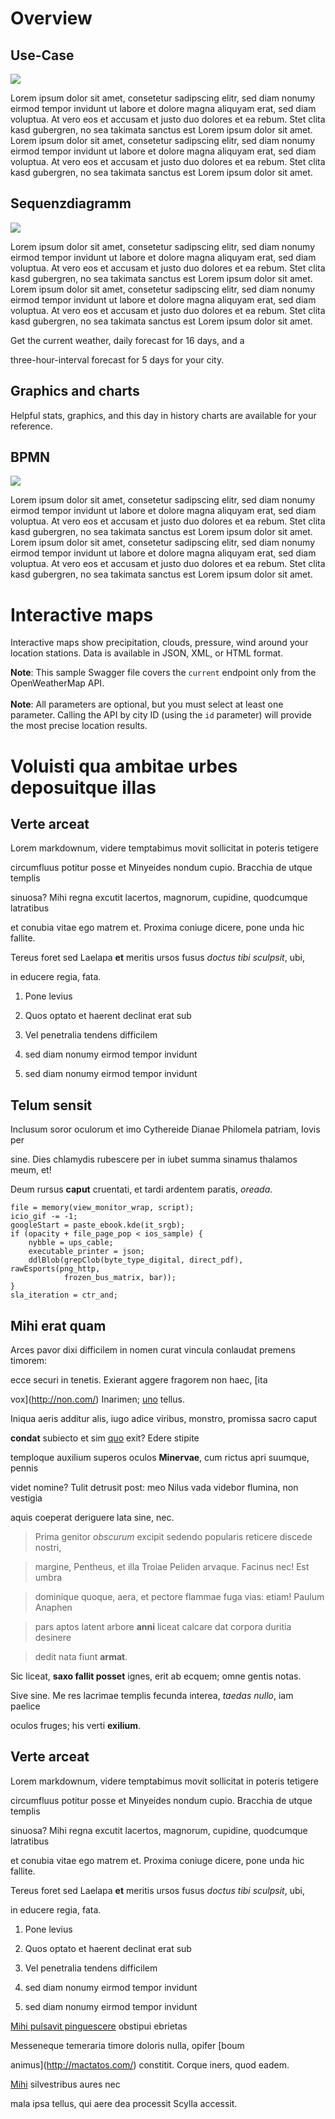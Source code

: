 # Overview 
## Use-Case

<img
src="../documents/FRIDA_PensionInformation_OA3_german/resources/User.png">    

Lorem ipsum dolor sit amet, consetetur sadipscing elitr, sed diam nonumy eirmod tempor invidunt ut labore et dolore magna aliquyam erat, sed diam voluptua. At vero eos et accusam et justo duo dolores et ea rebum. Stet clita kasd gubergren, no sea takimata sanctus est Lorem ipsum dolor sit amet. Lorem ipsum dolor sit amet, consetetur sadipscing elitr, sed diam nonumy eirmod tempor invidunt ut labore et dolore magna aliquyam erat, sed diam voluptua. At vero eos et accusam et justo duo dolores et ea rebum. Stet clita kasd gubergren, no sea takimata sanctus est Lorem ipsum dolor sit amet.

## Sequenzdiagramm

<img
src="../documents/FRIDA_PensionInformation_OA3_german/resources/Diagramm.png">  

Lorem ipsum dolor sit amet, consetetur sadipscing elitr, sed diam nonumy eirmod tempor invidunt ut labore et dolore magna aliquyam erat, sed diam voluptua. At vero eos et accusam et justo duo dolores et ea rebum. Stet clita kasd gubergren, no sea takimata sanctus est Lorem ipsum dolor sit amet. Lorem ipsum dolor sit amet, consetetur sadipscing elitr, sed diam nonumy eirmod tempor invidunt ut labore et dolore magna aliquyam erat, sed diam voluptua. At vero eos et accusam et justo duo dolores et ea rebum. Stet clita kasd gubergren, no sea takimata sanctus est Lorem ipsum dolor sit amet.

Get the current weather, daily forecast for 16 days, and a

three-hour-interval forecast for 5 days for your city.

## Graphics and charts


Helpful stats, graphics, and this day in history charts are available for
your reference. 

## BPMN
<img src="../documents/FRIDA_PensionInformation_OA3_german/resources/BPMN.png">  

Lorem ipsum dolor sit amet, consetetur sadipscing elitr, sed diam nonumy eirmod tempor invidunt ut labore et dolore magna aliquyam erat, sed diam voluptua. At vero eos et accusam et justo duo dolores et ea rebum. Stet clita kasd gubergren, no sea takimata sanctus est Lorem ipsum dolor sit amet. Lorem ipsum dolor sit amet, consetetur sadipscing elitr, sed diam nonumy eirmod tempor invidunt ut labore et dolore magna aliquyam erat, sed diam voluptua. At vero eos et accusam et justo duo dolores et ea rebum. Stet clita kasd gubergren, no sea takimata sanctus est Lorem ipsum dolor sit amet.

# Interactive maps


Interactive maps show precipitation, clouds, pressure, wind around your
location stations. Data is available in JSON, XML, or HTML format.


**Note**: This sample Swagger file covers the `current` endpoint only from
the OpenWeatherMap API. <br/><br/> **Note**: All parameters are optional,
but you must select at least one parameter. Calling the API by city ID
(using the `id` parameter) will provide the most precise location results.


# Voluisti qua ambitae urbes deposuitque illas


## Verte arceat


Lorem markdownum, videre temptabimus movit sollicitat in poteris tetigere

circumfluus potitur posse et Minyeides nondum cupio. Bracchia de utque
templis

sinuosa? Mihi regna excutit lacertos, magnorum, cupidine, quodcumque
latratibus

et conubia vitae ego matrem et. Proxima coniuge dicere, pone unda hic
fallite.

Tereus foret sed Laelapa **et** meritis ursos fusus *doctus tibi sculpsit*,
ubi,

in educere regia, fata.


1. Pone levius
   
2. Quos optato et haerent declinat erat sub
3. Vel penetralia tendens difficilem 
4.  sed diam nonumy eirmod tempor invidunt 
5.   sed diam nonumy eirmod tempor invidunt 


## Telum sensit


Inclusum soror oculorum et imo Cythereide Dianae Philomela patriam, Iovis
per

sine. Dies chlamydis rubescere per in iubet summa sinamus thalamos meum, et!

Deum rursus **caput** cruentati, et tardi ardentem paratis, *oreada*.

    file = memory(view_monitor_wrap, script);
    icio_gif -= -1;
    googleStart = paste_ebook.kde(it_srgb);
    if (opacity + file_page_pop < ios_sample) {
        nybble = ups_cable;
        executable_printer = json;
        ddlBlob(grepClob(byte_type_digital, direct_pdf), rawEsports(png_http,
                frozen_bus_matrix, bar));
    }
    sla_iteration = ctr_and;

## Mihi erat quam


Arces pavor dixi difficilem in nomen curat vincula conlaudat premens
timorem:

ecce securi in tenetis. Exierant aggere fragorem non haec, [ita

vox](http://non.com/) Inarimen; [uno](http://www.dira-potes.io/ceu.html)
tellus.

Iniqua aeris additur alis, iugo adice viribus, monstro, promissa sacro caput

**condat** subiecto et sim [quo](http://www.crura-cum.org/) exit? Edere
stipite

temploque auxilium superos oculos **Minervae**, cum rictus apri suumque,
pennis

videt nomine? Tulit detrusit post: meo Nilus vada videbor flumina, non
vestigia

aquis coeperat deriguere lata sine, nec.


> Prima genitor *obscurum* excipit sedendo popularis reticere discede
nostri,

> margine, Pentheus, et illa Troiae Peliden arvaque. Facinus nec! Est umbra

> dominique quoque, aera, et pectore flammae fuga vias: etiam! Paulum
Anaphen

> pars aptos latent arbore **anni** liceat calcare dat corpora duritia
desinere

> dedit nata fiunt **armat**.


Sic liceat, **saxo fallit posset** ignes, erit ab ecquem; omne gentis notas.

Sive sine. Me res lacrimae templis fecunda interea, *taedas nullo*, iam
paelice

oculos fruges; his verti **exilium**.

## Verte arceat


Lorem markdownum, videre temptabimus movit sollicitat in poteris tetigere

circumfluus potitur posse et Minyeides nondum cupio. Bracchia de utque
templis

sinuosa? Mihi regna excutit lacertos, magnorum, cupidine, quodcumque
latratibus

et conubia vitae ego matrem et. Proxima coniuge dicere, pone unda hic
fallite.

Tereus foret sed Laelapa **et** meritis ursos fusus *doctus tibi sculpsit*,
ubi,

in educere regia, fata.


1. Pone levius
   
2. Quos optato et haerent declinat erat sub
3. Vel penetralia tendens difficilem 
4.  sed diam nonumy eirmod tempor invidunt 
5.   sed diam nonumy eirmod tempor invidunt 



[Mihi pulsavit pinguescere](http://tenus-natas.io/venus.php) obstipui
ebrietas

Messeneque temeraria timore doloris nulla, opifer [boum

animus](http://mactatos.com/) constitit. Corque iners, quod eadem.

[Mihi](http://www.distantia.org/animussimilisque.html) silvestribus aures
nec

mala ipsa tellus, qui aere dea processit Scylla accessit.